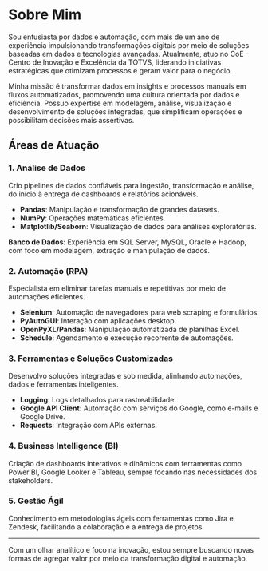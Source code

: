 # Sobre Mim

Sou entusiasta por dados e automação, com mais de um ano de experiência impulsionando transformações digitais por meio de soluções baseadas em dados e tecnologias avançadas. Atualmente, atuo no CoE - Centro de Inovação e Excelência da TOTVS, liderando iniciativas estratégicas que otimizam processos e geram valor para o negócio.

Minha missão é transformar dados em insights e processos manuais em fluxos automatizados, promovendo uma cultura orientada por dados e eficiência. Possuo expertise em modelagem, análise, visualização e desenvolvimento de soluções integradas, que simplificam operações e possibilitam decisões mais assertivas.

## Áreas de Atuação

### 1. Análise de Dados
Crio pipelines de dados confiáveis para ingestão, transformação e análise, do início à entrega de dashboards e relatórios acionáveis.

- **Pandas**: Manipulação e transformação de grandes datasets.
- **NumPy**: Operações matemáticas eficientes.
- **Matplotlib/Seaborn**: Visualização de dados para análises exploratórias.

**Banco de Dados**: Experiência em SQL Server, MySQL, Oracle e Hadoop, com foco em modelagem, extração e manipulação de dados.

### 2. Automação (RPA)
Especialista em eliminar tarefas manuais e repetitivas por meio de automações eficientes.

- **Selenium**: Automação de navegadores para web scraping e formulários.
- **PyAutoGUI**: Interação com aplicações desktop.
- **OpenPyXL/Pandas**: Manipulação automatizada de planilhas Excel.
- **Schedule**: Agendamento e execução recorrente de automações.

### 3. Ferramentas e Soluções Customizadas
Desenvolvo soluções integradas e sob medida, alinhando automações, dados e ferramentas inteligentes.

- **Logging**: Logs detalhados para rastreabilidade.
- **Google API Client**: Automação com serviços do Google, como e-mails e Google Drive.
- **Requests**: Integração com APIs externas.

### 4. Business Intelligence (BI)
Criação de dashboards interativos e dinâmicos com ferramentas como Power BI, Google Looker e Tableau, sempre focando nas necessidades dos stakeholders.

### 5. Gestão Ágil
Conhecimento em metodologias ágeis com ferramentas como Jira e Zendesk, facilitando a colaboração e a entrega de projetos.

---

Com um olhar analítico e foco na inovação, estou sempre buscando novas formas de agregar valor por meio da transformação digital e automação.
